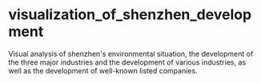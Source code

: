 # visualization_of_shenzhen_development
Visual analysis of shenzhen's environmental situation, the development of the three major industries and the development of various industries, as well as the development of well-known listed companies.
